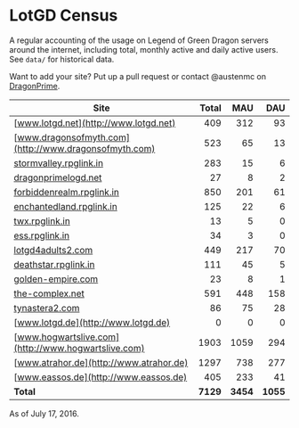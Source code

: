 # LotGD Census
A regular accounting of the usage on Legend of Green Dragon servers around the internet, including total, monthly active and daily active users. See `data/` for historical data.

Want to add your site? Put up a pull request or contact @austenmc on [DragonPrime](http://dragonprime.net).


Site | Total | MAU | DAU
--- | ---:| ---:| ---:
[www.lotgd.net](http://www.lotgd.net)|409|312|93
[www.dragonsofmyth.com](http://www.dragonsofmyth.com)|523|65|13
[stormvalley.rpglink.in](http://stormvalley.rpglink.in)|283|15|6
[dragonprimelogd.net](http://dragonprimelogd.net)|27|8|2
[forbiddenrealm.rpglink.in](http://forbiddenrealm.rpglink.in)|850|201|61
[enchantedland.rpglink.in](http://enchantedland.rpglink.in)|125|22|6
[twx.rpglink.in](http://twx.rpglink.in)|13|5|0
[ess.rpglink.in](http://ess.rpglink.in)|34|3|0
[lotgd4adults2.com](http://lotgd4adults2.com)|449|217|70
[deathstar.rpglink.in](http://deathstar.rpglink.in)|111|45|5
[golden-empire.com](http://golden-empire.com)|23|8|1
[the-complex.net](http://the-complex.net)|591|448|158
[tynastera2.com](http://tynastera2.com)|86|75|28
[www.lotgd.de](http://www.lotgd.de)|0|0|0
[www.hogwartslive.com](http://www.hogwartslive.com)|1903|1059|294
[www.atrahor.de](http://www.atrahor.de)|1297|738|277
[www.eassos.de](http://www.eassos.de)|405|233|41
**Total**|**7129**|**3454**|**1055**

As of July 17, 2016.
